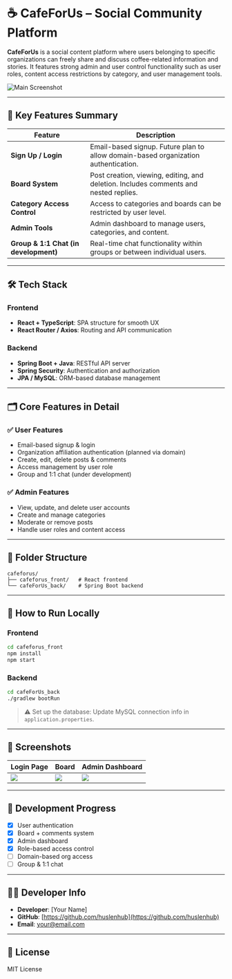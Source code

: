 # ☕ CafeForUs – Social Community Platform

**CafeForUs** is a social content platform where users belonging to specific organizations can freely share and discuss coffee-related information and stories. It features strong admin and user control functionality such as user roles, content access restrictions by category, and user management tools.

![Main Screenshot](./assets/main_screenshot.png)

---

## 🔑 Key Features Summary

| Feature                          | Description                                                                                               |
|----------------------------------|-----------------------------------------------------------------------------------------------------------|
| **Sign Up / Login**              | Email-based signup. Future plan to allow domain-based organization authentication.                       |
| **Board System**                 | Post creation, viewing, editing, and deletion. Includes comments and nested replies.                      |
| **Category Access Control**      | Access to categories and boards can be restricted by user level.                                          |
| **Admin Tools**                  | Admin dashboard to manage users, categories, and content.                                                 |
| **Group & 1:1 Chat (in development)** | Real-time chat functionality within groups or between individual users.                             |

---

## 🛠️ Tech Stack

### Frontend

- **React + TypeScript**: SPA structure for smooth UX  
- **React Router / Axios**: Routing and API communication

### Backend

- **Spring Boot + Java**: RESTful API server  
- **Spring Security**: Authentication and authorization  
- **JPA / MySQL**: ORM-based database management

---

## 🗂️ Core Features in Detail

### ✅ User Features

- Email-based signup & login  
- Organization affiliation authentication (planned via domain)  
- Create, edit, delete posts & comments  
- Access management by user role  
- Group and 1:1 chat (under development)

### ✅ Admin Features

- View, update, and delete user accounts  
- Create and manage categories  
- Moderate or remove posts  
- Handle user roles and content access

---

## 📁 Folder Structure

```plaintext
cafeforus/
├── cafeforus_front/   # React frontend
└── cafeForUs_back/    # Spring Boot backend
```

---

## 🚀 How to Run Locally

### Frontend

```bash
cd cafeforus_front
npm install
npm start
```

### Backend

```bash
cd cafeForUs_back
./gradlew bootRun
```

> ⚠️ Set up the database: Update MySQL connection info in `application.properties`.

---

## 📸 Screenshots

| Login Page              | Board                   | Admin Dashboard         |
| ----------------------- | ----------------------- | ----------------------- |
| ![](./assets/login.png) | ![](./assets/board.png) | ![](./assets/admin.png) |

---

## 📅 Development Progress

- [x] User authentication  
- [x] Board + comments system  
- [x] Admin dashboard  
- [x] Role-based access control  
- [ ] Domain-based org access  
- [ ] Group & 1:1 chat

---

## 👨‍💻 Developer Info

- **Developer**: [Your Name]  
- **GitHub**: [https://github.com/huslenhub](https://github.com/huslenhub)  
- **Email**: [your@email.com](mailto:your@email.com)

---

## 📄 License

MIT License
